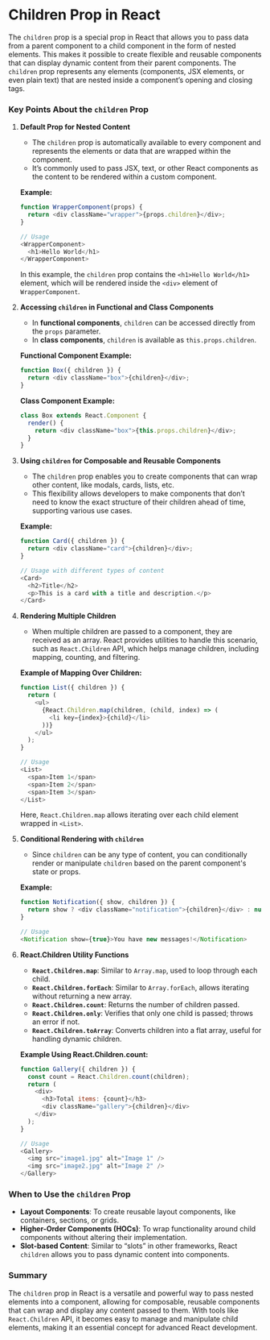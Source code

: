 # **Children Prop in React**

The `children` prop is a special prop in React that allows you to pass data from a parent component to a child component in the form of nested elements. This makes it possible to create flexible and reusable components that can display dynamic content from their parent components. The `children` prop represents any elements (components, JSX elements, or even plain text) that are nested inside a component’s opening and closing tags.

### Key Points About the `children` Prop

1. **Default Prop for Nested Content**
   - The `children` prop is automatically available to every component and represents the elements or data that are wrapped within the component.
   - It’s commonly used to pass JSX, text, or other React components as the content to be rendered within a custom component.

   **Example:**
   ```javascript
   function WrapperComponent(props) {
     return <div className="wrapper">{props.children}</div>;
   }

   // Usage
   <WrapperComponent>
     <h1>Hello World</h1>
   </WrapperComponent>
   ```
   In this example, the `children` prop contains the `<h1>Hello World</h1>` element, which will be rendered inside the `<div>` element of `WrapperComponent`.

2. **Accessing `children` in Functional and Class Components**
   - In **functional components**, `children` can be accessed directly from the `props` parameter.
   - In **class components**, `children` is available as `this.props.children`.

   **Functional Component Example:**
   ```javascript
   function Box({ children }) {
     return <div className="box">{children}</div>;
   }
   ```

   **Class Component Example:**
   ```javascript
   class Box extends React.Component {
     render() {
       return <div className="box">{this.props.children}</div>;
     }
   }
   ```

3. **Using `children` for Composable and Reusable Components**
   - The `children` prop enables you to create components that can wrap other content, like modals, cards, lists, etc.
   - This flexibility allows developers to make components that don’t need to know the exact structure of their children ahead of time, supporting various use cases.

   **Example:**
   ```javascript
   function Card({ children }) {
     return <div className="card">{children}</div>;
   }

   // Usage with different types of content
   <Card>
     <h2>Title</h2>
     <p>This is a card with a title and description.</p>
   </Card>
   ```

4. **Rendering Multiple Children**
   - When multiple children are passed to a component, they are received as an array. React provides utilities to handle this scenario, such as `React.Children` API, which helps manage children, including mapping, counting, and filtering.

   **Example of Mapping Over Children:**
   ```javascript
   function List({ children }) {
     return (
       <ul>
         {React.Children.map(children, (child, index) => (
           <li key={index}>{child}</li>
         ))}
       </ul>
     );
   }

   // Usage
   <List>
     <span>Item 1</span>
     <span>Item 2</span>
     <span>Item 3</span>
   </List>
   ```
   Here, `React.Children.map` allows iterating over each child element wrapped in `<List>`.

5. **Conditional Rendering with `children`**
   - Since `children` can be any type of content, you can conditionally render or manipulate `children` based on the parent component's state or props.

   **Example:**
   ```javascript
   function Notification({ show, children }) {
     return show ? <div className="notification">{children}</div> : null;
   }

   // Usage
   <Notification show={true}>You have new messages!</Notification>
   ```

6. **React.Children Utility Functions**
   - **`React.Children.map`**: Similar to `Array.map`, used to loop through each child.
   - **`React.Children.forEach`**: Similar to `Array.forEach`, allows iterating without returning a new array.
   - **`React.Children.count`**: Returns the number of children passed.
   - **`React.Children.only`**: Verifies that only one child is passed; throws an error if not.
   - **`React.Children.toArray`**: Converts children into a flat array, useful for handling dynamic children.

   **Example Using React.Children.count:**
   ```javascript
   function Gallery({ children }) {
     const count = React.Children.count(children);
     return (
       <div>
         <h3>Total items: {count}</h3>
         <div className="gallery">{children}</div>
       </div>
     );
   }

   // Usage
   <Gallery>
     <img src="image1.jpg" alt="Image 1" />
     <img src="image2.jpg" alt="Image 2" />
   </Gallery>
   ```

### When to Use the `children` Prop
- **Layout Components**: To create reusable layout components, like containers, sections, or grids.
- **Higher-Order Components (HOCs)**: To wrap functionality around child components without altering their implementation.
- **Slot-based Content**: Similar to “slots” in other frameworks, React `children` allows you to pass dynamic content into components.

### Summary
The `children` prop in React is a versatile and powerful way to pass nested elements into a component, allowing for composable, reusable components that can wrap and display any content passed to them. With tools like `React.Children` API, it becomes easy to manage and manipulate child elements, making it an essential concept for advanced React development.